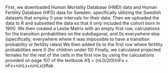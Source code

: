 First, we downloaded Human Mortality Database (HMD) data and Human Fertility Database (HFD) data for Sweden, specifically utilizing the Swedish datasets that employ 5 year intervals for their data.
Then we uploaded the data to R and subsetted the data so that it only included the cohort born in 1900.
We then created a Leslie Matrix with an empty first row, calculations for the transition probabilities on the subdiagonal, and 0s everywhere else (specifically, everywhere where it was impossible to have a transition probability or fertility rates)
We then added 0s to the first row where fertility probabilities were 0 (for children under 10)
Finally, we calculated projected females for the rest of the cells in the first row by using the calculations provided on page 107 of the textbook A1j = (nL0/2l0)(nFx + nFx+n(nLx+n/nLx))ffab
